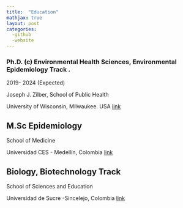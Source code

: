 ```yaml
---
title:  "Education"
mathjax: true
layout: post
categories: 
  -github
  -website
---
```


### Ph.D. (c) Environmental Health Sciences, Environmental Epidemiology Track .  
2019-  2024  (Expected)

Joseph J. Zilber, School of Public Health

University of Wisconsin, Milwaukee. USA [link](https://www.uwm.edu)



## M.Sc Epidemiology

School of Medicine

Universidad CES - Medellín, Colombia [link](https://www.ces.edu.co)



## Biology, Biotechnology Track

School of Sciences and Education

Universidad de Sucre -Sincelejo, Colombia [link](https://www.unisucre.edu.co)
